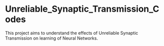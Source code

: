 # Unreliable_Synaptic_Transmission_Codes


This project aims to understand the effects of Unreliable Synaptic Transmission on learning of Neural Networks.
